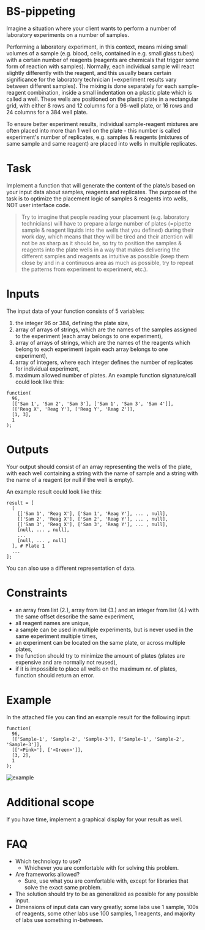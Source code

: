 # BS-pippeting
Imagine a situation where your client wants to perform a number of laboratory experiments on a number of samples.

Performing a laboratory experiment, in this context, means mixing small volumes of a sample (e.g. blood, cells, contained in e.g. small glass tubes) with a certain number of reagents (reagents are chemicals that trigger some form of reaction with samples). Normally, each individual sample will react slightly differently with the reagent, and this usually bears certain significance for the laboratory technician (=experiment results vary between different samples). The mixing is done separately for each sample-reagent combination, inside a small indentation on a plastic plate which is called a well. These wells are positioned on the plastic plate in a rectangular grid, with either 8 rows and 12 columns for a 96-well plate, or 16 rows and 24 columns for a 384 well plate.

To ensure better experiment results, individual sample-reagent mixtures are often placed into more than 1 well on the plate - this number is called experiment's number of replicates, e.g. samples & reagents (mixtures of same sample and same reagent) are placed into wells in multiple replicates.

# Task
Implement a function that will generate the content of the plate/s based on your input data about samples, reagents and replicates. The purpose of the task is to optimize the placement logic of samples & reagents into wells, NOT user interface code.

>Try to imagine that people reading your placement (e.g. laboratory technicians) will have to prepare a large number of plates (=pipette sample & reagent liquids into the wells that you defined) during their work day, which means that they will be tired and their attention will not be as sharp as it should be, so try to position the samples & reagents into the plate wells in a way that makes delivering the different samples and reagents as intuitive as possible (keep them close by and in a continuous area as much as possible, try to repeat the patterns from experiment to experiment, etc.).

# Inputs
The input data of your function consists of 5 variables:

1. the integer 96 or 384, defining the plate size,
2. array of arrays of strings, which are the names of the samples assigned to the experiment (each array belongs to one experiment),
3. array of arrays of strings, which are the names of the reagents which belong to each experiment (again each array belongs to one experiment),
4. array of integers, where each integer defines the number of replicates for individual experiment,
5. maximum allowed number of plates.
An example function signature/call could look like this:
```
function(
  96,
  [['Sam 1', 'Sam 2', 'Sam 3'], ['Sam 1', 'Sam 3', 'Sam 4']],
  [['Reag X', 'Reag Y'], ['Reag Y', 'Reag Z']],
  [1, 3],
  1
);
```

# Outputs
Your output should consist of an array representing the wells of the plate, with each well containing a string with the name of sample and a string with the name of a reagent (or null if the well is empty).

An example result could look like this:
```
result = [
  [
    [['Sam 1', 'Reag X'], ['Sam 1', 'Reag Y'], ... , null],
    [['Sam 2', 'Reag X'], ['Sam 2', 'Reag Y'], ... , null],
    [['Sam 3', 'Reag X'], ['Sam 3', 'Reag Y'], ... , null],
    [null, ... , null],
    ...
    [null, ... , null]
  ], # Plate 1
  ...
];
```

You can also use a different representation of data.

# Constraints
- an array from list (2.), array from list (3.) and an integer from list (4.) with the same offset describe the same experiment,
- all reagent names are unique,
- a sample can be used in multiple experiments, but is never used in the same experiment multiple times,
- an experiment can be located on the same plate, or across multiple plates,
- the function should try to minimize the amount of plates (plates are expensive and are normally not reused),
- if it is impossible to place all wells on the maximum nr. of plates, function should return an error.

# Example
In the attached file you can find an example result for the following input:

```
function(
  96,
  [['Sample-1', 'Sample-2', 'Sample-3'], ['Sample-1', 'Sample-2', 'Sample-3']],
  [['<Pink>'], ['<Green>']],
  [3, 2],
  1
);
```

![example](https://user-images.githubusercontent.com/7081464/160367752-e91e4d86-c493-4f88-929a-f6c31651a053.png)

# Additional scope
If you have time, implement a graphical display for your result as well.

# FAQ
- Which technology to use?
  - Whichever you are comfortable with for solving this problem.
- Are frameworks allowed?
  - Sure, use what you are comfortable with, except for libraries that solve the exact same problem.
- The solution should try to be as generalized as possible for any possible input.
- Dimensions of input data can vary greatly; some labs use 1 sample, 100s of reagents, some other labs use 100 samples, 1 reagents, and majority of labs use something in-between.

